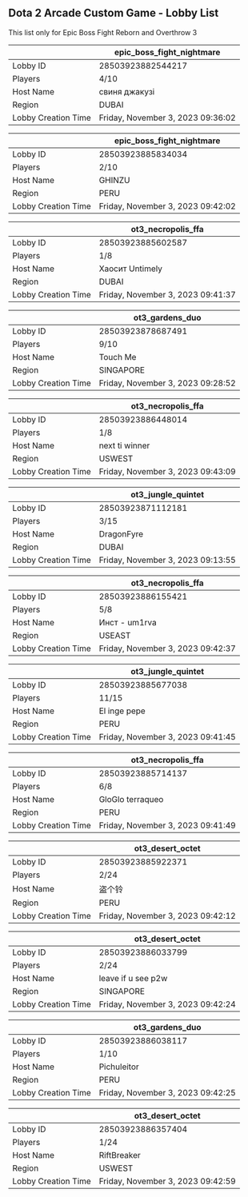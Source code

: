 ## Dota 2 Arcade Custom Game - Lobby List

This list only for Epic Boss Fight Reborn and Overthrow 3

|  | epic_boss_fight_nightmare |
| ------ | ------ |
| Lobby ID | 28503923882544217 |
| Players | 4/10 |
| Host Name | свиня джакузі |
| Region | DUBAI |
| Lobby Creation Time | Friday, November 3, 2023 09:36:02 |


|  | epic_boss_fight_nightmare |
| ------ | ------ |
| Lobby ID | 28503923885834034 |
| Players | 2/10 |
| Host Name | GHINZU |
| Region | PERU |
| Lobby Creation Time | Friday, November 3, 2023 09:42:02 |


|  | ot3_necropolis_ffa |
| ------ | ------ |
| Lobby ID | 28503923885602587 |
| Players | 1/8 |
| Host Name | Хaoсит  Untimely |
| Region | DUBAI |
| Lobby Creation Time | Friday, November 3, 2023 09:41:37 |


|  | ot3_gardens_duo |
| ------ | ------ |
| Lobby ID | 28503923878687491 |
| Players | 9/10 |
| Host Name | Touch Me |
| Region | SINGAPORE |
| Lobby Creation Time | Friday, November 3, 2023 09:28:52 |


|  | ot3_necropolis_ffa |
| ------ | ------ |
| Lobby ID | 28503923886448014 |
| Players | 1/8 |
| Host Name | next ti winner |
| Region | USWEST |
| Lobby Creation Time | Friday, November 3, 2023 09:43:09 |


|  | ot3_jungle_quintet |
| ------ | ------ |
| Lobby ID | 28503923871112181 |
| Players | 3/15 |
| Host Name | DragonFyre |
| Region | DUBAI |
| Lobby Creation Time | Friday, November 3, 2023 09:13:55 |


|  | ot3_necropolis_ffa |
| ------ | ------ |
| Lobby ID | 28503923886155421 |
| Players | 5/8 |
| Host Name | Инст - um1rva |
| Region | USEAST |
| Lobby Creation Time | Friday, November 3, 2023 09:42:37 |


|  | ot3_jungle_quintet |
| ------ | ------ |
| Lobby ID | 28503923885677038 |
| Players | 11/15 |
| Host Name | El inge pepe |
| Region | PERU |
| Lobby Creation Time | Friday, November 3, 2023 09:41:45 |


|  | ot3_necropolis_ffa |
| ------ | ------ |
| Lobby ID | 28503923885714137 |
| Players | 6/8 |
| Host Name | GloGlo terraqueo |
| Region | PERU |
| Lobby Creation Time | Friday, November 3, 2023 09:41:49 |


|  | ot3_desert_octet |
| ------ | ------ |
| Lobby ID | 28503923885922371 |
| Players | 2/24 |
| Host Name | 盗个铃 |
| Region | PERU |
| Lobby Creation Time | Friday, November 3, 2023 09:42:12 |


|  | ot3_desert_octet |
| ------ | ------ |
| Lobby ID | 28503923886033799 |
| Players | 2/24 |
| Host Name | leave if u see p2w |
| Region | SINGAPORE |
| Lobby Creation Time | Friday, November 3, 2023 09:42:24 |


|  | ot3_gardens_duo |
| ------ | ------ |
| Lobby ID | 28503923886038117 |
| Players | 1/10 |
| Host Name | Pichuleitor |
| Region | PERU |
| Lobby Creation Time | Friday, November 3, 2023 09:42:25 |


|  | ot3_desert_octet |
| ------ | ------ |
| Lobby ID | 28503923886357404 |
| Players | 1/24 |
| Host Name | RiftBreaker |
| Region | USWEST |
| Lobby Creation Time | Friday, November 3, 2023 09:42:59 |


